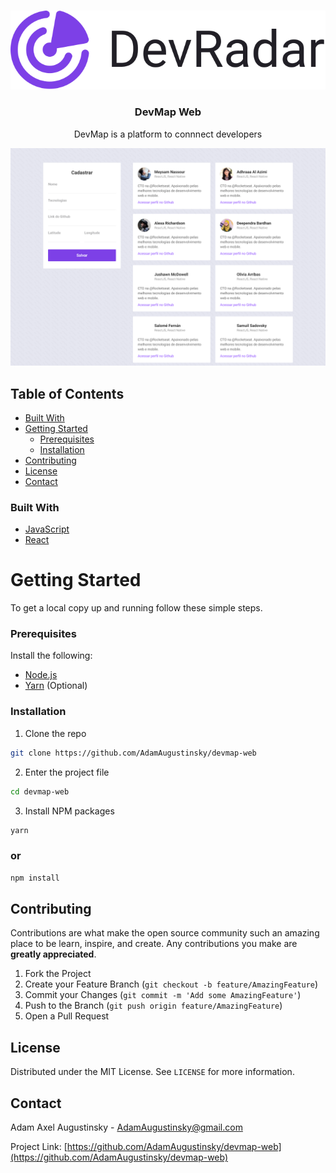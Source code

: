 
<!-- PROJECT LOGO -->
<br />
<p align="center">
  <a href="https://github.com/AdamAugustinsky/happy-web">
    <img src=".images/logo.svg" alt="Logo">
  </a>

  <h3 align="center">DevMap Web</h3>

  <p align="center">
    DevMap is a platform to connnect developers
  </p>
</p>

<p align="center">
  <img src=".images/main.png" alt="Logo">
</p>

<!-- TABLE OF CONTENTS -->
## Table of Contents

* [Built With](#built-with)
* [Getting Started](#getting-started)
  * [Prerequisites](#prerequisites)
  * [Installation](#installation)
* [Contributing](#contributing)
* [License](#license)
* [Contact](#contact)

### Built With

* [JavaScript](https://www.javascript.com/)
* [React](https://reactjs.org/)


<!-- GETTING STARTED -->
# Getting Started

To get a local copy up and running follow these simple steps.

### Prerequisites

Install the following:
* [Node.js](https://nodejs.org/en/)
* [Yarn](https://yarnpkg.com/getting-started/install) (Optional)

### Installation

1. Clone the repo
```sh
git clone https://github.com/AdamAugustinsky/devmap-web
```
2. Enter the project file
```sh
cd devmap-web
```
3. Install NPM packages
```sh
yarn
```
### or
```sh
npm install
```

<!-- CONTRIBUTING -->
## Contributing

Contributions are what make the open source community such an amazing place to be learn, inspire, and create. Any contributions you make are **greatly appreciated**.

1. Fork the Project
2. Create your Feature Branch (`git checkout -b feature/AmazingFeature`)
3. Commit your Changes (`git commit -m 'Add some AmazingFeature'`)
4. Push to the Branch (`git push origin feature/AmazingFeature`)
5. Open a Pull Request


<!-- LICENSE -->
## License

Distributed under the MIT License. See `LICENSE` for more information.


<!-- CONTACT -->
## Contact

Adam Axel Augustinsky - AdamAugustinsky@gmail.com

Project Link: [https://github.com/AdamAugustinsky/devmap-web](https://github.com/AdamAugustinsky/devmap-web)